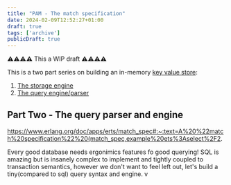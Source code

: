 ```yaml
---
title: "PAM - The match specification"
date: 2024-02-09T12:52:27+01:00
draft: true
tags: ['archive']
publicDraft: true
---
```


⚠️⚠️⚠️⚠️
This a WIP draft
⚠️⚠️⚠️⚠️

This is a two part series on building an in-memory [key value store](https://en.wikipedia.org/wiki/In-memory_database):

1. [The storage engine](../tsunami_one)
2. [The query engine/parser](./)

## Part Two - The query parser and engine

https://www.erlang.org/doc/apps/erts/match_spec#:~:text=A%20%22match%20specification%22%20(match_spec,example%20ets%3Aselect%2F2.

Every good database needs ergonimics features fo good querying! SQL is amazing but is insanely complex to implement and tightly coupled to transaction semantics,
however we don't want to feel left out, let's build a tiny(compared to sql) query syntax and engine.
v